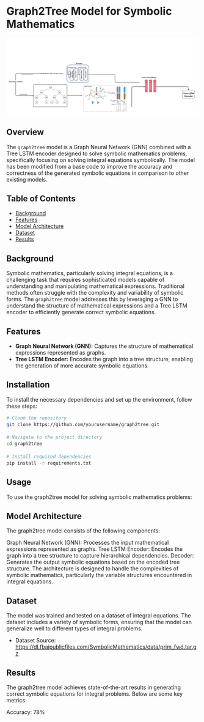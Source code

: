 # Graph2Tree Model for Symbolic Mathematics
![](https://github.com/khanmhmdi/GTE-TLD/blob/main/Architecture.png)

## Overview

The `graph2tree` model is a Graph Neural Network (GNN) combined with a Tree LSTM encoder designed to solve symbolic mathematics problems, specifically focusing on solving integral equations symbolically. The model has been modified from a base code to improve the accuracy and correctness of the generated symbolic equations in comparison to other existing models.

## Table of Contents

- [Background](#background)
- [Features](#features)
- [Model Architecture](#model-architecture)
- [Dataset](#dataset)
- [Results](#results)

## Background

Symbolic mathematics, particularly solving integral equations, is a challenging task that requires sophisticated models capable of understanding and manipulating mathematical expressions. Traditional methods often struggle with the complexity and variability of symbolic forms. The `graph2tree` model addresses this by leveraging a GNN to understand the structure of mathematical expressions and a Tree LSTM encoder to efficiently generate correct symbolic equations.

## Features

- **Graph Neural Network (GNN):** Captures the structure of mathematical expressions represented as graphs.
- **Tree LSTM Encoder:** Encodes the graph into a tree structure, enabling the generation of more accurate symbolic equations.

## Installation

To install the necessary dependencies and set up the environment, follow these steps:

```bash
# Clone the repository
git clone https://github.com/yourusername/graph2tree.git

# Navigate to the project directory
cd graph2tree

# Install required dependencies
pip install -r requirements.txt
```
## Usage
To use the graph2tree model for solving symbolic mathematics problems:

## Model Architecture
The graph2tree model consists of the following components:

Graph Neural Network (GNN): Processes the input mathematical expressions represented as graphs.
Tree LSTM Encoder: Encodes the graph into a tree structure to capture hierarchical dependencies.
Decoder: Generates the output symbolic equations based on the encoded tree structure.
The architecture is designed to handle the complexities of symbolic mathematics, particularly the variable structures encountered in integral equations.

## Dataset
The model was trained and tested on a dataset of integral equations. The dataset includes a variety of symbolic forms, ensuring that the model can generalize well to different types of integral problems.

- Dataset Source: https://dl.fbaipublicfiles.com/SymbolicMathematics/data/prim_fwd.tar.gz

## Results
The graph2tree model achieves state-of-the-art results in generating correct symbolic equations for integral problems. Below are some key metrics:

Accuracy: 78%




